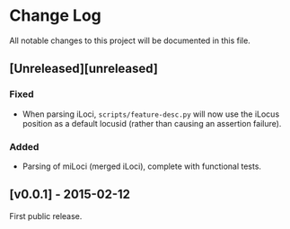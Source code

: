 # Change Log

All notable changes to this project will be documented in this file.

## [Unreleased][unreleased]
### Fixed
- When parsing iLoci, `scripts/feature-desc.py` will now use the iLocus position
  as a default locusid (rather than causing an assertion failure).

### Added
- Parsing of miLoci (merged iLoci), complete with functional tests.

## [v0.0.1] - 2015-02-12

First public release.
